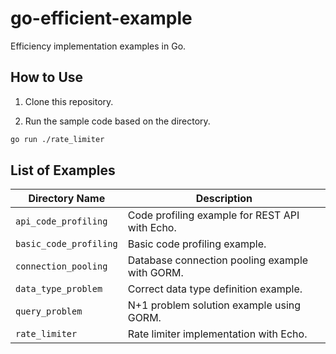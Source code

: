 # go-efficient-example

Efficiency implementation examples in Go.

## How to Use

1. Clone this repository.

2. Run the sample code based on the directory.

```sh
go run ./rate_limiter
```

## List of Examples

| **Directory Name**     | **Description**                                |
| ---------------------- | ---------------------------------------------- |
| `api_code_profiling`   | Code profiling example for REST API with Echo. |
| `basic_code_profiling` | Basic code profiling example.                  |
| `connection_pooling`   | Database connection pooling example with GORM. |
| `data_type_problem`    | Correct data type definition example.          |
| `query_problem`        | N+1 problem solution example using GORM.       |
| `rate_limiter`         | Rate limiter implementation with Echo.         |
